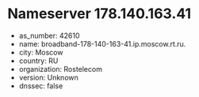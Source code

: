 # Nameserver 178.140.163.41

* as_number: 42610
* name: broadband-178-140-163-41.ip.moscow.rt.ru.
* city: Moscow
* country: RU
* organization: Rostelecom
* version: Unknown
* dnssec: false
